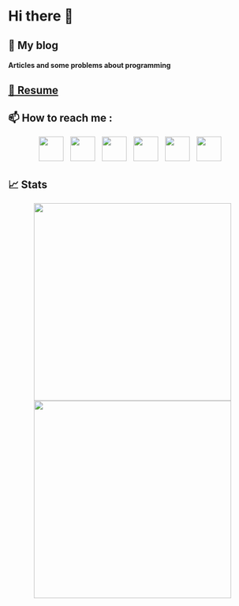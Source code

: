 # Hi there 👋

<div> 
  <!-- My Blog section -->
  <h2> 📝 My blog </h2> 
  <h4> <a style="text-decoration: none;" href="https://sultanzadehh.blogspot.com/">Articles and some problems about programming</a> </h4>
  
  <!-- Resume section -->
  <h2> <a target="_blank" href="https://hamidsultanzadeh.github.io/">👤 Resume</a> </h2>
  
  <!-- How to reach me section -->
  <h2> 📫 How to reach me : </h2>
  <p align="center">
    <a style="text-decoration: none; padding-right: 10px;" href="https://www.facebook.com/hamidsultanzadeh/"> 
      <img width="50" height="50" src="https://github.com/hamidsultanzadeh/hamidsultanzadeh/blob/master/files/facebook.svg">
    </a>
    <a style="text-decoration: none; padding-right: 10px;" href="https://www.instagram.com/hamidsultanzadeh/"> 
      <img width="50" height="50" src="https://github.com/hamidsultanzadeh/hamidsultanzadeh/blob/master/files/instagram.svg">
    </a>
    <a style="text-decoration: none; padding-right: 10px;" href="https://www.linkedin.com/in/hamidsultanzadeh/"> 
      <img width="50" height="50" src="https://github.com/hamidsultanzadeh/hamidsultanzadeh/blob/master/files/linkedin.svg">
    </a>
    <a style="text-decoration: none; padding-right: 10px;" href="https://twitter.com/hamiddev"> 
      <img width="50" height="50" src="https://github.com/hamidsultanzadeh/hamidsultanzadeh/blob/master/files/twitter.svg">
    </a>
    <a style="text-decoration: none; padding-right: 10px;" href="https://t.me/hamidsultanzadeh"> 
      <img width="50" height="50" src="https://github.com/hamidsultanzadeh/hamidsultanzadeh/blob/master/files/telegram.svg">
    </a>
    <a style="text-decoration: none; padding-right: 10px;" href="mailto: hamid.sultanzadeh@gmail.com"> 
      <img width="50" height="50" src="https://github.com/hamidsultanzadeh/hamidsultanzadeh/blob/master/files/gmail.svg">
    </a>
  </p>
  
  <h2> 📈 Stats </h2>
  <p align="center">
    <img width="400" src="https://github-readme-stats.vercel.app/api?username=hamidsultanzadeh&count_private=true&show_icons=true"><br>
    <img width="400" src="https://github-readme-stats.vercel.app/api/top-langs/?username=hamidsultanzadeh&langs_count=10&layout=compact">
  </p>
</div>


<!--
**hamidsultanzadeh/hamidsultanzadeh** is a ✨ _special_ ✨ repository because its `README.md` (this file) appears on your GitHub profile.

Here are some ideas to get you started:

- 🔭 I’m currently working on ...
- 🌱 I’m currently learning ...
- 👯 I’m looking to collaborate on ...
- 🤔 I’m looking for help with ...
- 💬 Ask me about ...
- 📫 How to reach me: ...
- 😄 Pronouns: ...
- ⚡ Fun fact: ...
-->
